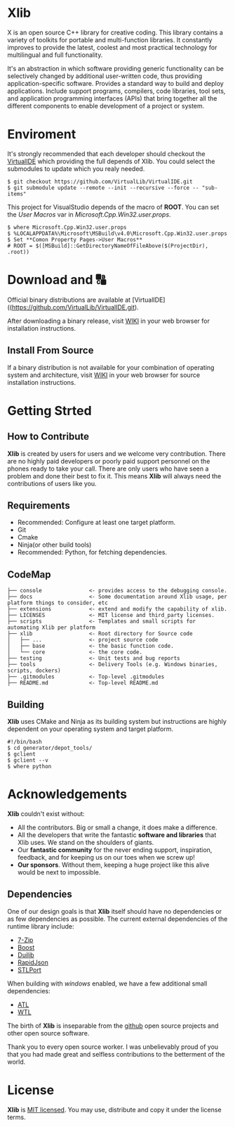 # Xlib

X is an open source C++ library for creative coding. This library contains a variety of toolkits for portable and multi-function libraries. It constantly improves to provide the latest, coolest and most practical technology for multilingual and full functionality.

It's an abstraction in which software providing generic functionality can be selectively changed by additional user-written code, thus providing application-specific software. Provides a standard way to build and deploy applications. Include support programs, compilers, code libraries, tool sets, and application programming interfaces (APIs) that bring together all the different components to enable development of a project or system.

# Enviroment

It's strongly recommended that each developer should checkout the [VirtualIDE](https://github.com/VirtualLib/VirtualIDE.git) which providing the full depends of Xlib. You could select the submodules to update which you realy needed.

```
$ git checkout https://github.com/VirtualLib/VirtualIDE.git
$ git submodule update --remote --init --recursive --force -- "sub-items"
```

This project for VisualStudio depends of the macro of **ROOT**. You can set the *User Macros* var in *Microsoft.Cpp.Win32.user.props*.

```
$ where Microsoft.Cpp.Win32.user.props
$ %LOCALAPPDATA%\Microsoft\MSBuild\v4.0\Microsoft.Cpp.Win32.user.props
$ Set **Comon Property Pages->User Macros**
# ROOT = $([MSBuild]::GetDirectoryNameOfFileAbove($(ProjectDir), .root))
```

# Download and 🔠

Official binary distributions are available at [VirtualIDE]((https://github.com/VirtualLib/VirtualIDE.git).

After downloading a binary release, visit [WIKI](https://github.com/VirtualLib/Xlib/wiki) in your web browser for installation instructions.

## Install From Source

If a binary distribution is not available for your combination of operating system and architecture, visit [WIKI](https://github.com/VirtualLib/Xlib/wiki) in your web browser for source installation instructions.

# Getting Strted

## How to Contribute

**Xlib** is created by users for users and we welcome very contribution. There are no highly paid developers or poorly paid support personnel on the phones ready to take your call. There are only users who have seen a problem and done their best to fix it. This means **Xlib** will always need the contributions of users like you. 

## Requirements

* Recommended: Configure at least one target platform.
* Git
* Cmake
* Ninja(or other build tools)
* Recommended: Python, for fetching dependencies.

## CodeMap

```
├── console               <- provides access to the debugging console.
├── docs                  <- Some documentation around Xlib usage, per platform things to consider, etc
├── extensions            <- extend and modify the capability of xlib.
├── LICENSES              <- MIT license and third_party licenses.
├── scripts               <- Templates and small scripts for automating Xlib per platform
├── xlib                  <- Root directory for Source code
│   ├── ...               <- project source code
│   ├── base              <- the basic function code.
│   └── core              <- the core code.
├── testing               <- Unit tests and bug reports
├── tools                 <- Delivery Tools (e.g. Windows binaries, scripts, dockers)
├── .gitmodules           <- Top-level .gitmodules
├── README.md             <- Top-level README.md
```

## Building

**Xlib** uses CMake and Ninja as its building system but instructions are highly dependent on your operating system and target platform.

```
#!/bin/bash
$ cd generator/depot_tools/
$ gclient
$ gclient --v
$ where python
```

# Acknowledgements

**Xlib** couldn't exist without:

* All the contributors. Big or small a change, it does make a difference.
* All the developers that write the fantastic **software and libraries** that Xlib uses. We stand on the shoulders of giants.
* Our **fantastic community** for the never ending support, inspiration, feedback, and for keeping us on our toes when we screw up!
* **Our sponsors**. Without them, keeping a huge project like this alive would be next to impossible.

## Dependencies

One of our design goals is that **Xlib** itself should have no dependencies or as few dependencies as possible. The current external dependencies of the runtime library include:

* [7-Zip](https://www.7-zip.org/)
* [Boost](https://www.boost.org/)
* [Duilib](https://github.com/duilib/duilib)
* [RapidJson](http://rapidjson.org/zh-cn/)
* [STLPort](http://www.stlport.org/)

When building with *windows* enabled, we have a few additional small dependencies:

* [ATL](https://msdn.microsoft.com/zh-CN/library/t9adwcde.aspx)
* [WTL](http://wtl.sourceforge.net/)

The birth of **Xlib** is inseparable from the [github](https://www.github.com/) open source projects and other open source software. 

Thank you to every open source worker. I was unbelievably proud of you that you had made great and selfless contributions to the betterment of the world.

# License

**Xlib** is [MIT licensed](https://mit-license.org/). You may use, distribute and copy it under the license terms.
